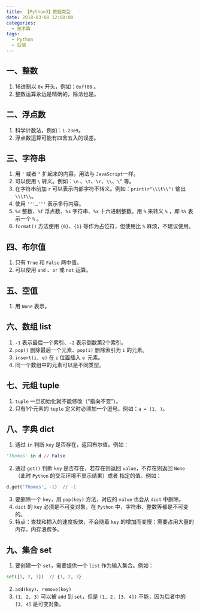 ```yaml
---
title: 【Python3】数据类型
date: 2018-03-08 12:00:00
categories:
  - 技术篇
tags: 
  - Python
  - 后端
---
```


## 一、整数
1. 16进制以 `0x` 开头，例如：`0xff00` 。
2. 整数运算永远是精确的，除法也是。

## 二、浮点数
1. 科学计数法，例如：`1.23e9`。
2. 浮点数运算可能有四舍五入的误差。

## 三、字符串
1. 用 `'` 或者 `"` 扩起来的内容。用法与 `JavaScript`一样。
2. 可以使用 `\` 转义。例如：`\n` 、`\t`、`\r`、`\\`、`\”` 等。
3. 在字符串前加 `r` 可以表示内部字符不转义。例如：`print(r"\\\t\\")` 输出 `\\\t\\`。
4. 使用 `'''…'''` 表示多行内容。
5. `%d` 整数、`%f` 浮点数、`%s` 字符串、`%x` 十六进制整数。用 `%` 来转义 `%` ，即 `%%` 表示一个 `%` 。
6. `format()` 方法使用 `{0}`、`{1}` 等作为占位符，但使用比 `%` 麻烦，不建议使用。

## 四、布尔值
1. 只有 `True` 和 `False` 两中值。
2. 可以使用 `and` 、`or` 或 `not` 运算。

## 五、空值
1. 用 `None` 表示。

## 六、数组 list
1. `-1` 表示最后一个索引、`-2` 表示倒数第2个索引。
2. `pop()` 删除最后一个元素、`pop(i)` 删除索引为 `i` 的元素。
3. `insert(i, e)` 在 `i` 位置插入 `e `元素。
4. 同一个数组中的元素可以是不同类型。

## 七、元组 tuple
1. `tuple` 一旦初始化就不能修改（“指向不变”）。
2. 只有1个元素的 `tuple` 定义时必须加一个逗号。例如：`a = (1, )`。

## 八、字典 dict
1. 通过 `in` 判断 `key` 是否存在，返回布尔值。例如：
```python
'Thomas' in d // False
```

2. 通过 `get()` 判断 `key` 是否存在，若存在则返回 `value`，不存在则返回 `None`（此时 `Python` 的交互环境不显示结果）或者 指定的值。例如：
```python
d.get('Thomas', -1)  // -1
```

3. 要删除一个 `key`，用 `pop(key)` 方法，对应的 `value` 也会从 `dict` 中删除。
4. `dict` 的 `key` 必须是不可变对象，在 `Python` 中，字符串、整数等都是不可变的。
5. 特点：查找和插入的速度极快，不会随着 `key` 的增加而变慢；需要占用大量的内存，内存浪费多。

## 九、集合 set
1. 要创建一个 `set`，需要提供一个 `list` 作为输入集合。例如：
```python
set([1, 2, 3])  // {1, 2, 3}
```

2. `add(key)`、`remove(key)`
3. `(1, 2, 3)` 可以被 `add` 到 `set`，但是 `(1, 2, [3, 4])` 不能，因为后者中的 `[3, 4]` 是可变对象。